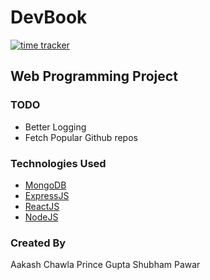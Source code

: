 # DevBook

[![time tracker](https://wakatime.com/badge/github/Mugilan-Codes/dev-book.svg)](https://wakatime.com/badge/github/Mugilan-Codes/dev-book)

## Web Programming Project

### TODO

- Better Logging
- Fetch Popular Github repos

### Technologies Used

- [MongoDB](https://www.mongodb.com/)
- [ExpressJS](https://expressjs.com/)
- [ReactJS](https://reactjs.org/)
- [NodeJS](https://nodejs.org/en/)

### Created By

   Aakash Chawla
   Prince Gupta
   Shubham Pawar
